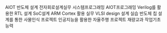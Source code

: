 AIOT 반도체 설계
	전자회로설계실무
	시스템프로그래밍
	AIOT프로그래밍
	Verilog를 활용한 RTL 설계
	SoC설계
	ARM Cortex 활용 실무
	VLSI design 설계 실습
	반도체 칩 설계를 통한 사물인식 프로젝트
	인공지능을 활용한 자율주행 프로젝트
	재량교과
	작업기초능력
